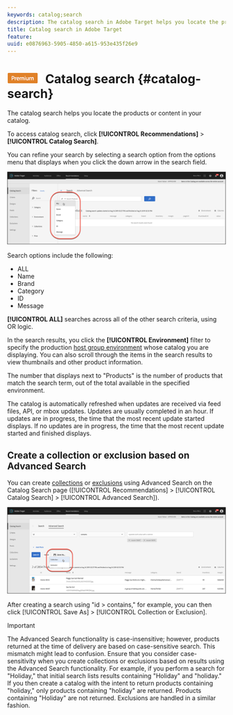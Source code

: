 ```yaml
---
keywords: catalog;search
description: The catalog search in Adobe Target helps you locate the products or content in your catalog.
title: Catalog search in Adobe Target
feature: 
uuid: e0876963-5905-4850-a615-953e435f26e9
---
```


# ![PREMIUM](/help/assets/premium.png) Catalog search {#catalog-search}

The catalog search helps you locate the products or content in your catalog.

To access catalog search, click **[!UICONTROL Recommendations]** > **[!UICONTROL Catalog Search]**.

You can refine your search by selecting a search option from the options menu that displays when you click the down arrow in the search field.

![](assets/searchproductsmenu.png)

Search options include the following:

* ALL
* Name
* Brand
* Category
* ID
* Message

**[!UICONTROL ALL]** searches across all of the other search criteria, using OR logic.

In the search results, you click the **[!UICONTROL Environment]** filter to specify the production [host group environment](/help/administrating-target/hosts.md) whose catalog you are displaying. You can also scroll through the items in the search results to view thumbnails and other product information.

The number that displays next to "Products" is the number of products that match the search term, out of the total available in the specified environment.

The catalog is automatically refreshed when updates are received via feed files, API, or mbox updates. Updates are usually completed in an hour. If updates are in progress, the time that the most recent update started displays. If no updates are in progress, the time that the most recent update started and finished displays.

## Create a collection or exclusion based on Advanced Search

You can create [collections](/help/c-recommendations/c-products/collections.md) or [exclusions](/help/c-recommendations/c-products/exclusions.md) using Advanced Search on the Catalog Search page ([!UICONTROL Recommendations] > [!UICONTROL Catalog Search] > [!UICONTROL Advanced Search]).

![Save as dialog](/help/c-recommendations/c-products/assets/save-as-dialog.png)

After creating a search using "id > contains," for example, you can then click [!UICONTROL Save As] > [!UICONTROL Collection or Exclusion].

>[!IMPORTANT]
>
>The Advanced Search functionality is case-insensitive; however, products returned at the time of delivery are based on case-sensitive search. This mismatch might lead to confusion. Ensure that you consider case-sensitivity when you create collections or exclusions based on results using the Advanced Search functionality. For example, if you perform a search for "Holiday," that initial search lists results containing "Holiday" and "holiday." If you then create a catalog with the intent to return products containing "holiday," only products containing "holiday" are returned. Products containing "Holiday" are not returned. Exclusions are handled in a similar fashion.
